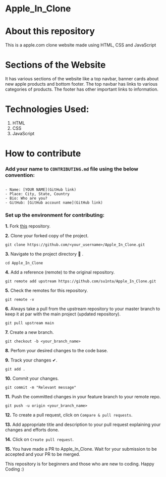 # Apple_In_Clone

# About this repository
This is a apple.com clone website made using HTML, CSS and JavaScript

# Sections of the Website
It has various sections of the website like a top navbar, banner cards about new apple products and bottom footer.
The top navbar has links to various categories of products.
The footer has other important links to information.

# Technologies Used:

1. HTML
2. CSS
3. JavaScript

# How to contribute

### Add your name to `CONTRIBUTING.md` file using the below convention:

```

- Name: [YOUR NAME](GitHub link)
- Place: City, State, Country
- Bio: Who are you?
- GitHub: [GitHub account name](GitHub link)

```

### Set up the environment for contributing:


**1.**  Fork [this](https://github.com/su1nta/Apple_In_Clone) repository.

**2.**  Clone your forked copy of the project.

```
git clone https://github.com/<your_username>/Apple_In_Clone.git
```

**3.** Navigate to the project directory :file_folder: .

```
cd Apple_In_Clone
```

**4.** Add a reference (remote) to the original repository.

```
git remote add upstream https://github.com/su1nta/Apple_In_Clone.git
```

**5.** Check the remotes for this repository.

```
git remote -v
```

**6.** Always take a pull from the upstream repository to your master branch to keep it at par with the main project (updated repository).

```
git pull upstream main
```

**7.** Create a new branch.

```
git checkout -b <your_branch_name>
```

**8.** Perfom your desired changes to the code base.

**9.** Track your changes ✔. 

```
git add . 
```

**10.** Commit your changes.

```
git commit -m "Relevant message"
```

**11.** Push the committed changes in your feature branch to your remote repo.

```
git push -u origin <your_branch_name>
```

**12.** To create a pull request, click on `Compare & pull requests`.

**13.** Add appropriate title and description to your pull request explaining your changes and efforts done.

**14.** Click on `Create pull request`.


**15.** You have made a PR to Apple_In_Clone. Wait for your submission to be accepted and your PR to be merged.

This repository is for beginners and those who are new to coding. 
Happy Coding :)
